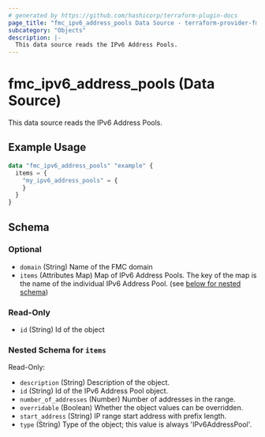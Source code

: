 ```yaml
---
# generated by https://github.com/hashicorp/terraform-plugin-docs
page_title: "fmc_ipv6_address_pools Data Source - terraform-provider-fmc"
subcategory: "Objects"
description: |-
  This data source reads the IPv6 Address Pools.
---
```


# fmc_ipv6_address_pools (Data Source)

This data source reads the IPv6 Address Pools.

## Example Usage

```terraform
data "fmc_ipv6_address_pools" "example" {
  items = {
    "my_ipv6_address_pools" = {
    }
  }
}
```

<!-- schema generated by tfplugindocs -->
## Schema

### Optional

- `domain` (String) Name of the FMC domain
- `items` (Attributes Map) Map of IPv6 Address Pools. The key of the map is the name of the individual IPv6 Address Pool. (see [below for nested schema](#nestedatt--items))

### Read-Only

- `id` (String) Id of the object

<a id="nestedatt--items"></a>
### Nested Schema for `items`

Read-Only:

- `description` (String) Description of the object.
- `id` (String) Id of the IPv6 Address Pool object.
- `number_of_addresses` (Number) Number of addresses in the range.
- `overridable` (Boolean) Whether the object values can be overridden.
- `start_address` (String) IP range start address with prefix length.
- `type` (String) Type of the object; this value is always 'IPv6AddressPool'.
